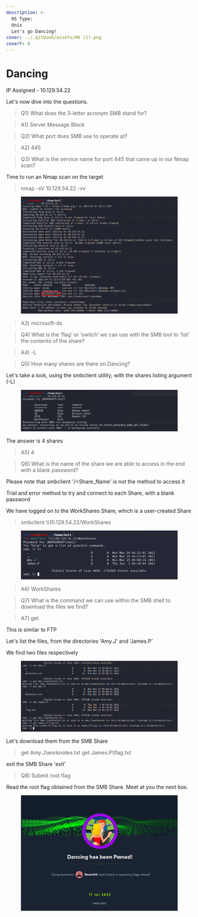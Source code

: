 ```yaml
---
description: >-
  OS Type:
  Unix                                                                                              
  Let's go Dancing!
cover: ../.gitbook/assets/H6 (1).png
coverY: 0
---
```


# Dancing

IP Assigned - 10.129.54.22

Let's now dive into the questions.

> Q1) What does the 3-letter acronym SMB stand for?

> A1) Server Message Block

> Q2) What port does SMB use to operate at?

> A2) 445

> Q3) What is the service name for port 445 that came up in our Nmap scan?

Time to run an Nmap scan on the target

> nmap -sV 10.129.54.22 -vv

<figure><img src="../.gitbook/assets/H1.png" alt=""><figcaption></figcaption></figure>

> A3) microsoft-ds

> Q4) What is the ‘flag’ or ‘switch’ we can use with the SMB tool to ‘list’ the contents of the share?

> A4) -L

> Q5) How many shares are there on Dancing?

Let's take a look, using the smbclient utility, with the shares listing argument (-L)&#x20;

<figure><img src="../.gitbook/assets/H2.png" alt=""><figcaption></figcaption></figure>

The answer is 4 shares

> A5) 4

> Q6) What is the name of the share we are able to access in the end with a blank password?

Please note that smbclient '/\<Share\_Name' is not the method to access it

Trial and error method to try and connect to each Share, with a blank password

We have logged on to the WorkShares Share, which is a user-created Share

> smbclient \\\10.129.54.22/WorkShares

<figure><img src="../.gitbook/assets/H3.png" alt=""><figcaption></figcaption></figure>

> A6) WorkShares

> Q7) What is the command we can use within the SMB shell to download the files we find?

> A7) get

This is similar to FTP

Let's list the files, from the directories 'Amy.J' and 'James.P'

We find two files respectively



<figure><img src="../.gitbook/assets/h4.png" alt=""><figcaption></figcaption></figure>

Let's download them from the SMB Share

> get Amy.J\worknotes.txt get James.P\flag.txt

exit the SMB Share 'exit'

> Q8) Submit root flag

Read the root flag obtained from the SMB Share. Meet at you the next box.

<figure><img src="../.gitbook/assets/h5.png" alt=""><figcaption></figcaption></figure>
